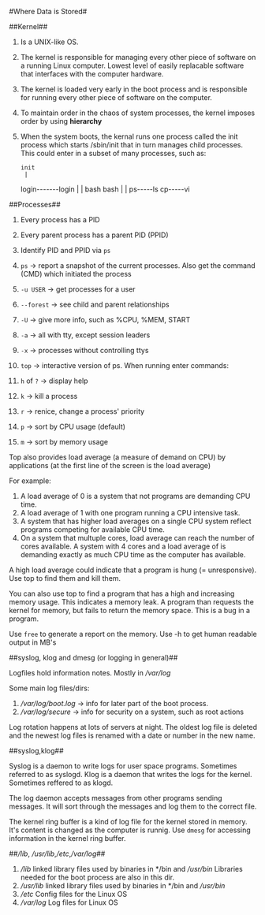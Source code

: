#Where Data is Stored#

##Kernel##

1. Is a UNIX-like OS.
2. The kernel is responsible for managing every other piece of software on a running Linux computer. Lowest level of easily replacable software that interfaces with the computer hardware.
3. The kernel is loaded very early in the boot process and is responsible for running every other piece of software on the computer.
4. To maintain order in the chaos of system processes, the kernel imposes order by using **hierarchy**
5. When the system boots, the kernal runs one process called the init process which starts /sbin/init that in turn manages child processes. This could enter in a subset of many processes, such as:

	   init
	    |
    login-------login
      |           |
     bash        bash
      |           |
  ps-----ls   cp-----vi

##Processes##

1. Every process has a PID
2. Every parent process has a parent PID (PPID)
3. Identify PID and PPID via `ps`

1. `ps` -> report a snapshot of the current processes. Also get the command (CMD) which initiated the process
  1. `-u USER` ->  get processes for a user
  2. `--forest` -> see child and parent relationships
  3. `-U` -> give more info, such as %CPU, %MEM, START
  4. `-a` -> all with tty, except session leaders
  5. `-x` -> processes without controlling ttys
2. `top` -> interactive version of ps. When running enter commands:
  1. `h` of `?` -> display help
  2. `k` -> kill a process
  3. `r` -> renice, change a process' priority
  4. `p` -> sort by CPU usage (default)
  5. `m` -> sort by memory usage

Top also provides load average (a measure of demand on CPU) by applications (at the first line of the screen is the load average)

For example:
  1. A load average of 0 is a system that not programs are demanding CPU time.
  2. A load average of 1 with one program running a CPU intensive task.
  3. A system that has higher load averages on a single CPU system reflect programs competing for available CPU time.
  4. On a system that multuple cores, load average can reach the number of cores available. A system with 4 cores and a load average of is demanding exactly as much CPU time as the computer has available.

A high load average could indicate that a program is hung (= unresponsive). Use top to find them and kill them.

You can also use top to find a program that has a high and increasing memory usage. This indicates a memory leak. A program than requests the kernel for memory, but fails to return the memory space. This is a bug in a program.

Use `free` to generate a report on the memory. Use -h to get human readable output in MB's

##syslog, klog and dmesg (or logging in general)##

Logfiles hold information notes. Mostly in */var/log*

Some main log files/dirs:

1. */var/log/boot.log* -> info for later part of the boot process.
2. */var/log/secure* -> info for security on a system, such as root actions

Log rotation happens at lots of servers at night. The oldest log file is deleted and the newest log files is renamed with a date or number in the new name.

##syslog,klog##

Syslog is a daemon to write logs for user space programs. Sometimes referred to as syslogd.
Klog is a daemon that writes the logs for the kernel. Sometimes reffered to as klogd.

The log daemon accepts messages from other programs sending messages. It will sort through the messages and log them to the correct file.

The kernel ring buffer is a kind of log file for the kernel stored in memory. It's content is changed as the computer is runnig. Use `dmesg` for accessing information in the kernel ring buffer.

##*/lib*, */usr/lib*,*/etc*,*/var/log*##

1. */lib* linked library files used by binaries in */bin and */usr/bin* Libraries needed for the boot process are also in this dir.
2. */usr/lib* linked library files used by binaries in */bin and */usr/bin*
3. */etc* Config files for the Linux OS
4. */var/log* Log files for Linux OS
